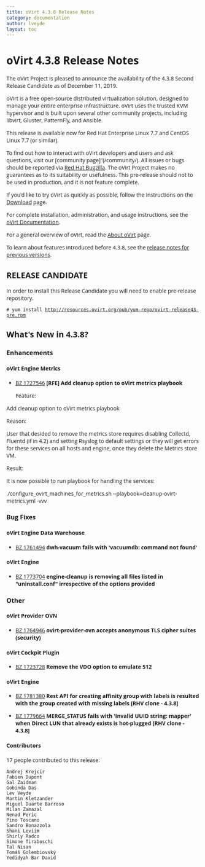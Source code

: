 ```yaml
---
title: oVirt 4.3.8 Release Notes
category: documentation
author: lveyde
layout: toc
---
```


<style>
h1, h2, h3, h4, h5, h6, li, a, p {
    font-family: 'Open Sans', sans-serif !important;
}
</style>

# oVirt 4.3.8 Release Notes

The oVirt Project is pleased to announce the availability of the 4.3.8 Second Release Candidate as of December 11, 2019.

oVirt is a free open-source distributed virtualization solution,
designed to manage your entire enterprise infrastructure.
oVirt uses the trusted KVM hypervisor and is built upon several other community
projects, including libvirt, Gluster, PatternFly, and Ansible.

This release is available now for Red Hat Enterprise Linux 7.7 and
CentOS Linux 7.7 (or similar).


To find out how to interact with oVirt developers and users and ask questions,
visit our [community page]"(/community/).
All issues or bugs should be reported via
[Red Hat Bugzilla](https://bugzilla.redhat.com/enter_bug.cgi?classification=oVirt).
The oVirt Project makes no guarantees as to its suitability or usefulness.
This pre-release should not to be used in production, and it is not feature
complete.


If you'd like to try oVirt as quickly as possible, follow the instructions on
the [Download](/download/) page.

For complete installation, administration, and usage instructions, see
the [oVirt Documentation](/documentation/).

For a general overview of oVirt, read the [About oVirt](/community/about.html)
page.

To learn about features introduced before 4.3.8, see the
[release notes for previous versions](/documentation/#previous-release-notes).

## RELEASE CANDIDATE

In order to install this Release Candidate you will need to enable pre-release repository.

`# yum install `[`http://resources.ovirt.org/pub/yum-repo/ovirt-release43-pre.rpm`](http://resources.ovirt.org/pub/yum-repo/ovirt-release43-pre.rpm)



## What's New in 4.3.8?

### Enhancements

#### oVirt Engine Metrics

 - [BZ 1727546](https://bugzilla.redhat.com/1727546) **[RFE] Add cleanup option to oVirt metrics playbook**

   Feature: 

Add cleanup option to oVirt metrics playbook



Reason: 

User that desided to remove the metrics store requires disabling Collectd, Fluentd (if in 4.2) and setting Rsyslog to default settings or they will get errors for these services on all hosts and engine, once they delete the Metrics store VM.



Result: 

It is now possible to run playbook for handling the services:

./configure_ovirt_machines_for_metrics.sh --playbook=cleanup-ovirt-metrics.yml -vvv


### Bug Fixes

#### oVirt Engine Data Warehouse

 - [BZ 1761494](https://bugzilla.redhat.com/1761494) **dwh-vacuum fails with 'vacuumdb: command not found'**


#### oVirt Engine

 - [BZ 1773704](https://bugzilla.redhat.com/1773704) **engine-cleanup is removing all files listed in "uninstall.conf" irrespective of the options provided**


### Other

#### oVirt Provider OVN

 - [BZ 1764946](https://bugzilla.redhat.com/1764946) **ovirt-provider-ovn accepts anonymous TLS cipher suites (security)**

   


#### oVirt Cockpit Plugin

 - [BZ 1723728](https://bugzilla.redhat.com/1723728) **Remove the VDO option to emulate 512**

   


#### oVirt Engine

 - [BZ 1781380](https://bugzilla.redhat.com/1781380) **Rest API for creating affinity group with labels is resulted with the group created with missing labels [RHV clone - 4.3.8]**

   

 - [BZ 1779664](https://bugzilla.redhat.com/1779664) **MERGE_STATUS fails with 'Invalid UUID string: mapper' when Direct LUN that already exists is hot-plugged [RHV clone - 4.3.8]**

   


#### Contributors

17 people contributed to this release:

	Andrej Krejcir
	Fabien Dupont
	Gal Zaidman
	Gobinda Das
	Lev Veyde
	Martin Kletzander
	Miguel Duarte Barroso
	Milan Zamazal
	Nenad Peric
	Pino Toscano
	Sandro Bonazzola
	Shani Leviim
	Shirly Radco
	Simone Tiraboschi
	Tal Nisan
	Tomáš Golembiovský
	Yedidyah Bar David
